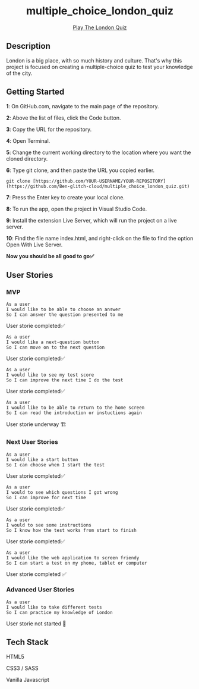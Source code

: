 <h1 align="center">multiple_choice_london_quiz</h1>

<div align="center"><a target="_blank" href='https://main--luxury-raindrop-94456f.netlify.app/'>Play The London Quiz</a></div>

<h2>Description</h2>
<p>London is a big place, with so much history and culture. That's why this project is focused on creating a multiple-choice quiz to test your knowledge of the city.</p>

<h2>Getting Started</h2>

<p><b>1</b>: On GitHub.com, navigate to the main page of the repository.</p>

<p><b>2</b>: Above the list of files, click the Code button.</p>

<p><b>3</b>: Copy the URL for the repository.</p>

<p><b>4</b>: Open Terminal.</p>

<p><b>5</b>: Change the current working directory to the location where you want the cloned directory.</p>

<p><b>6</b>: Type git clone, and then paste the URL you copied earlier.</p>

```
git clone [https://github.com/YOUR-USERNAME/YOUR-REPOSITORY](https://github.com/Ben-glitch-cloud/multiple_choice_london_quiz.git)
```

<p><b>7</b>: Press the Enter key to create your local clone.</p>

<p><b>8</b>: To run the app, open the project in Visual Studio Code.</p>

<p><b>9</b>: Install the extension Live Server, which will run the project on a live server.</p>

<p><b>10</b>: Find the file name index.html, and right-click on the file to find the option Open With Live Server.</p>

<p><b>Now you should be all good to go✅</b></p>

<h2>User Stories</h2>

<h3>MVP</h3>

```
As a user
I would like to be able to choose an answer
So I can answer the question presented to me
```
<p>User storie completed✅</p>

```
As a user
I would like a next-question button 
So I can move on to the next question
```
<p>User storie completed✅</p>

```
As a user 
I would like to see my test score
So I can improve the next time I do the test
```
<p>User storie completed✅</p>

```
As a user 
I would like to be able to return to the home screen
So I can read the introduction or instuctions again
```
<p>User storie underway 🏗</p>

<h3>Next User Stories</h3>

```
As a user 
I would like a start button
So I can choose when I start the test
```
<p>User storie completed✅</p>

```
As a user 
I would to see which questions I got wrong 
So I can improve for next time
```
<p>User storie completed✅</p>

```
As a user 
I would to see some instructions
So I know how the test works from start to finish
```
<p>User storie completed✅</p>

```
As a user 
I would like the web application to screen friendy 
So I can start a test on my phone, tablet or computer
```
<p>User storie completed ✅</p>

<h3>Advanced User Stories</h3>

```
As a user 
I would like to take different tests
So I can practice my knowledge of London
```
<p>User storie not started 🛑</p>

<h2>Tech Stack</h2>

<p>HTML5</p>
<p>CSS3 / SASS</p>
<p>Vanilla Javascript</p>


